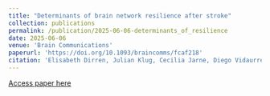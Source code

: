 ```yaml
---
title: "Determinants of brain network resilience after stroke"
collection: publications
permalink: /publication/2025-06-06-determinants_of_resilience
date: 2025-06-06
venue: 'Brain Communications'
paperurl: 'https://doi.org/10.1093/braincomms/fcaf218'
citation: 'Elisabeth Dirren, Julian Klug, Cecilia Jarne, Diego Vidaurre, Emmanuel Carrera, Determinants of brain network resilience after stroke, Brain Communications, 2025;, fcaf218.'
---
```


[Access paper here](https://doi.org/10.1093/braincomms/fcaf218)
